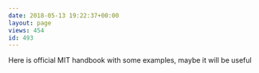 ```yaml
---
date: 2018-05-13 19:22:37+00:00
layout: page
views: 454
id: 493
---
```


Here is official MIT handbook with some examples, maybe it will be useful


